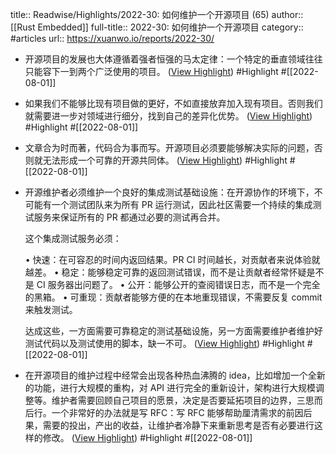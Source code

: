 title:: Readwise/Highlights/2022-30: 如何维护一个开源项目 (65)
author:: [[Rust Embedded]]
full-title:: 2022-30: 如何维护一个开源项目
category:: #articles
url:: https://xuanwo.io/reports/2022-30/

- 开源项目的发展也大体遵循着强者恒强的马太定律：一个特定的垂直领域往往只能容下一到两个广泛使用的项目。 ([View Highlight](https://read.readwise.io/read/01g9c0cy19q0zzr5jdq3c6xjcd)) #Highlight #[[2022-08-01]]
- 如果我们不能够比现有项目做的更好，不如直接放弃加入现有项目。否则我们就需要进一步对领域进行细分，找到自己的差异化优势。 ([View Highlight](https://read.readwise.io/read/01g9c0d86qbe3ncvbkv3tqx9ac)) #Highlight #[[2022-08-01]]
- 文章合为时而著，代码合为事而写。开源项目必须要能够解决实际的问题，否则就无法形成一个可靠的开源共同体。 ([View Highlight](https://read.readwise.io/read/01g9c0dygsbv8xtm4vpw02chmb)) #Highlight #[[2022-08-01]]
- 开源维护者必须维护一个良好的集成测试基础设施：在开源协作的环境下，不可能有一个测试团队来为所有 PR 运行测试，因此社区需要一个持续的集成测试服务来保证所有的 PR 都通过必要的测试再合并。
  
  这个集成测试服务必须：
  
  •   快速：在可容忍的时间内返回结果。PR CI 时间越长，对贡献者来说体验就越差。
  •   稳定：能够稳定可靠的返回测试错误，而不是让贡献者经常怀疑是不是 CI 服务器出问题了。
  •   公开：能够公开的查阅错误日志，而不是一个完全的黑箱。
  •   可重现：贡献者能够方便的在本地重现错误，不需要反复 commit 来触发测试。
  
  达成这些，一方面需要可靠稳定的测试基础设施，另一方面需要维护者维护好测试代码以及测试使用的脚本，缺一不可。 ([View Highlight](https://read.readwise.io/read/01g9c0fm9mk07r39tbsz3j58q3)) #Highlight #[[2022-08-01]]
- 在开源项目的维护过程中经常会出现各种热血沸腾的 idea，比如增加一个全新的功能，进行大规模的重构，对 API 进行完全的重新设计，架构进行大规模调整等。维护者需要回顾自己项目的愿景，决定是否要延拓项目的边界，三思而后行。一个非常好的办法就是写 RFC：写 RFC 能够帮助厘清需求的前因后果，需要的投出，产出的收益，让维护者冷静下来重新思考是否有必要进行这样的修改。 ([View Highlight](https://read.readwise.io/read/01g9c0hjwrvn9p91jf72fnrcyj)) #Highlight #[[2022-08-01]]